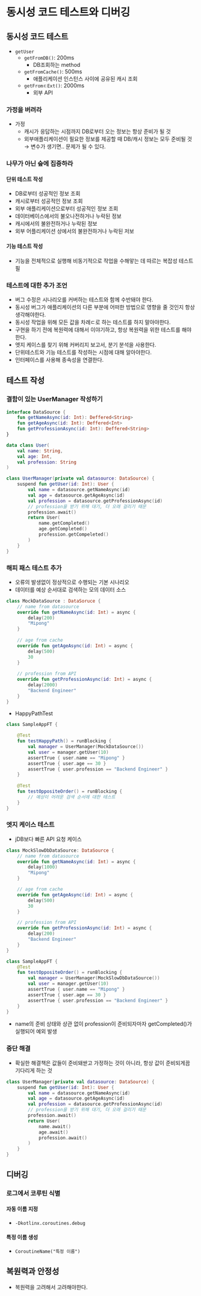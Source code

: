 # 동시성 코드 테스트와 디버깅

## 동시성 코드 테스트

* `getUser`
    * `getFromDB()`: 200ms
        * DB조회하는 method
    * `getFromCache()`: 500ms
        * 애플리케이션 인스턴스 사이에 공유된 캐시 조회
    * `getFromㄷExt()`: 2000ms
        * 외부 API

### 가정을 버려라

* 가정
    * 캐시가 응답하는 시점까지 DB로부터 오는 정보는 항상 준비가 될 것
    * 외부애플리케이션이 필요한 정보를 제공할 때 DB/캐시 정보는 모두 준비될 것
      → 변수가 생기면.. 문제가 될 수 있다.

### 나무가 아닌 숲에 집중하라

#### 단위 테스트 작성

* DB로부터 성공적인 정보 조회
* 캐시로부터 성공적인 정보 조회
* 외부 애플리케이션으로부터 성공적인 정보 조회
* 데이터베이스에서의 불오나전하거나 누락된 정보
* 캐시에서의 불완전하거나 누락된 정보
* 외부 어플리케이션 상에서의 불완전하거나 누락된 저보

#### 기능 테스트 작성

* 기능을 전체적으로 실행해 비동기적으로 작업을 수해앟는 데 따르는 복잡성 테스트 필

### 테스트에 대한 추가 조언

* 버그 수정은 시나리오를 커버하는 테스트와 함께 수반돼야 한다.
* 동시성 버그가 애플리케이션의 다른 부분에 어떠한 방법으로 영향을 줄 것인지 항상 생각해야한다.
* 동시성 작업을 위해 모든 값을 차례ㄷ로 하는 테스트를 하지 말아야한다.
* 구현을 하기 전에 복원력에 대해서 이야기하고, 항상 복원력을 위한 테스트를 해야한다.
* 엣지 케이스를 찾기 위해 커버리지 보고서, 분기 분석을 사용한다.
* 단위테스트와 기능 테스트를 작성하는 시점에 대해 알아야한다.
* 인터페이스를 사용해 종속성을 연결한다.

## 테스트 작성

### 결함이 있는 UserManager 작성하기

```kotlin
interface DataSource {
    fun getNameAsync(id: Int): Deffered<String>
    fun getAgeAsync(id: Int): Deffered<Int>
    fun getProfessionAsync(id: Int): Deffered<String>
}

data class User(
    val name: String,
    val age: Int,
    val profession: String
)

class UserManager(private val datasource: DataSource) {
    suspend fun getUser(id: Int): User {
        val name = datasource.getNameAsync(id)
        val age = datasource.getAgeAsync(id)
        val profession = datasource.getProfessionAsync(id)
        // profession을 받기 위해 대기, 더 오래 걸리기 때문
        profession.await()
        return User(
            name.getCompleted()
            age.getCompleted()
            profession.getCompeleted()
        )
    }
}
```
### 해피 패스 테스트 추가
* 오류의 발생없이 정상적으로 수행되는 기본 시나리오
* 데이터를 예상 순서대로 검색하는 모의 데이터 소스
```kotlin
class MockDataSource : DataSoruce {
    // name from datasource
    override fun getNameAsync(id: Int) = async {
        delay(200)
        "Mipong"
    }
    
    // age from cache
    override fun getAgeAsync(id: Int) = async {
        delay(500)
        30
    }
    
    // profession from API
    override fun getProfessionAsync(id: Int) = async {
        delay(2000)
        "Backend Engineer"
    }
}
```
* HappyPathTest
```kotlin
class SampleAppFT {
    
    @Test
    fun testHappyPath() = runBlocking {
        val manager = UserManager(MockDataSource())
        val user = manager.getUser(10)
        assertTrue { user.name == "Mipong" }
        assertTrue { user.age == 30 }
        assertTrue { user.profession == "Backend Engineer" }
    }
    
    @Test
    fun testOppositeOrder() = runBlocking {
        // 예상이 어려운 검색 순서에 대한 테스트
    }
}
```
### 엣지 케이스 테스트
* jDB보다 빠른 API 요청 케이스
```kotlin
class MockSlowDbDataSource: DataSource {
    // name from datasource
    override fun getNameAsync(id: Int) = async {
        delay(1000)
        "Mipong"
    }

    // age from cache
    override fun getAgeAsync(id: Int) = async {
        delay(500)
        30
    }

    // profession from API
    override fun getProfessionAsync(id: Int) = async {
        delay(200)
        "Backend Engineer"
    }
}
```
```kotlin
class SampleAppFT {
    @Test
    fun testOppositeOrder() = runBlocking {
        val manager = UserManager(MockSlowDbDataSource())
        val user = manager.getUser(10)
        assertTrue { user.name == "Mipong" }
        assertTrue { user.age == 30 }
        assertTrue { user.profession == "Backend Engineer" }
    }
}
```
* name의 준비 상태와 상관 없이 profession이 준비되자마자 getCompleted()가 실행되어 예외 발생
### 중단 해결
* 확실한 해결책은 값들이 준비돼싿고 가정하는 것이 아니라, 항상 값이 준비되게끔 기다리게 하는 것
```kotlin
class UserManager(private val datasource: DataSource) {
    suspend fun getUser(id: Int): User {
        val name = datasource.getNameAsync(id)
        val age = datasource.getAgeAsync(id)
        val profession = datasource.getProfessionAsync(id)
        // profession을 받기 위해 대기, 더 오래 걸리기 때문
        profession.await()
        return User(
            name.await()
            age.await()
            profession.await()
        )
    }
}
```
## 디버깅
### 로그에서 코루틴 식별
#### 자동 이름 지정
* `-Dkotlinx.coroutines.debug`
#### 특정 이름 생성
* `CoroutineName("특정 이름")`

## 복원력과 안정성
* 복원력을 고려해서 고려해야한다.